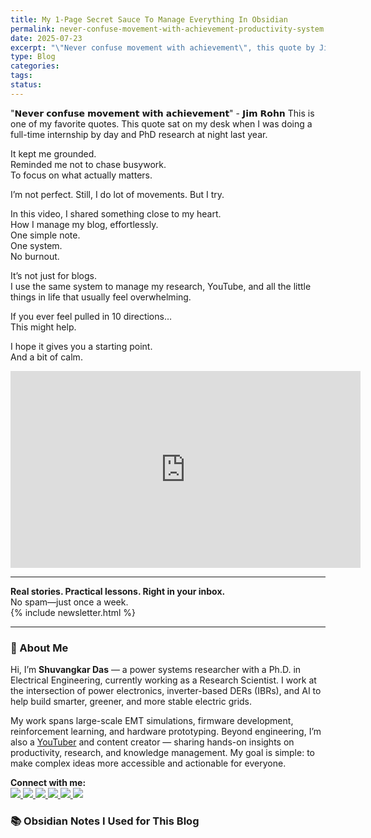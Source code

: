 ```yaml
---
title: My 1-Page Secret Sauce To Manage Everything In Obsidian
permalink: never-confuse-movement-with-achievement-productivity-system
date: 2025-07-23
excerpt: "\"Never confuse movement with achievement\", this quote by Jim Rohn helped me survive one of the busiest seasons of my life: juggling a full-time internship and late-night PhD research. In this video, I share the simple system I use to manage my blog, YouTube, research, and life — without burning out. If you're overwhelmed and pulled in ten directions, this might be your starting point to reclaim clarity and calm."
type: Blog
categories: 
tags: 
status:
---
```

"𝗡𝗲𝘃𝗲𝗿 𝗰𝗼𝗻𝗳𝘂𝘀𝗲 𝗺𝗼𝘃𝗲𝗺𝗲𝗻𝘁 𝘄𝗶𝘁𝗵 𝗮𝗰𝗵𝗶𝗲𝘃𝗲𝗺𝗲𝗻𝘁" - 𝗝𝗶𝗺 𝗥𝗼𝗵𝗻
This is one of my favorite quotes. 
This quote sat on my desk when I was doing 
a full-time internship by day and PhD research at night last year.

It kept me grounded.  
Reminded me not to chase busywork.  
To focus on what actually matters.

I’m not perfect.  Still, I do lot of movements. 
But I try.

In this video, I shared something close to my heart.  
How I manage my blog, effortlessly.  
One simple note.  
One system.  
No burnout.

It’s not just for blogs.  
I use the same system to manage my research, YouTube, and all the little things in life that usually feel overwhelming.

If you ever feel pulled in 10 directions…  
This might help.

I hope it gives you a starting point.  
And a bit of calm.

<iframe width="560" height="315" src="https://www.youtube.com/embed/49LaBZsDBQ0?si=8SHS0Ua9eo4AaGz2" title="YouTube video player" frameborder="0" allow="accelerometer; autoplay; clipboard-write; encrypted-media; gyroscope; picture-in-picture; web-share" referrerpolicy="strict-origin-when-cross-origin" allowfullscreen></iframe>



---

**Real stories. Practical lessons. Right in your inbox.**  
No spam—just once a week.  
{% include newsletter.html %}

---
### 👋 About Me
Hi, I’m **Shuvangkar Das** — a power systems researcher with a Ph.D. in Electrical Engineering, currently working as a Research Scientist. I work at the intersection of power electronics, inverter-based DERs (IBRs), and AI to help build smarter, greener, and more stable electric grids. 

My work spans large-scale EMT simulations, firmware development, reinforcement learning, and hardware prototyping. Beyond engineering, I’m also a [YouTuber](https://www.youtube.com/@ShuvangkarDas) and content creator — sharing hands-on insights on productivity, research, and knowledge management. My goal is simple: to make complex ideas more accessible and actionable for everyone.

<p><strong>Connect with me:<br></strong>
<a href="https://www.youtube.com/@ShuvangkarDas" target="_blank">
    <img src="https://img.shields.io/badge/YouTube-Subscribe-red?style=for-the-badge&logo=youtube">
  </a>
  <a href="https://www.linkedin.com/in/ShuvangkarDas" target="_blank">
    <img src="https://img.shields.io/badge/LinkedIn-Connect-blue?style=for-the-badge&logo=linkedin">
  </a>
  <a href="https://newsletter.shuvangkardas.com" target="_blank">
    <img src="https://img.shields.io/badge/Newsletter-Subscribe-blue?style=for-the-badge">
  </a>
  <a href="https://twitter.com/shuvangkar_das" target="_blank">
    <img src="https://img.shields.io/badge/Twitter-Follow-blue?style=for-the-badge&logo=twitter">
  </a>
  
  <a href="https://github.com/shuvangkardas" target="_blank">
    <img src="https://img.shields.io/badge/GitHub-Follow-black?style=for-the-badge&logo=github">
  </a>
  <a href="https://blog.shuvangkardas.com" target="_blank">
    <img src="https://img.shields.io/badge/Blog-Read-blueviolet?style=for-the-badge">
  </a>
  
</p>

### 📚 Obsidian Notes I Used for This Blog



